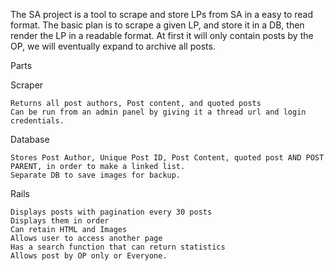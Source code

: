 The SA project is a tool to scrape and store LPs from SA in a easy to read format. The basic plan is to scrape a given LP, and store it in a DB, then render the LP in a readable format. At first it will only contain posts by the OP, we will eventually expand to archive all posts. 


Parts 


  Scraper


    Returns all post authors, Post content, and quoted posts
    Can be run from an admin panel by giving it a thread url and login credentials. 

    
  Database


    Stores Post Author, Unique Post ID, Post Content, quoted post AND POST PARENT, in order to make a linked list. 
    Separate DB to save images for backup. 


  Rails


    Displays posts with pagination every 30 posts
    Displays them in order
    Can retain HTML and Images
    Allows user to access another page
    Has a search function that can return statistics
    Allows post by OP only or Everyone. 
